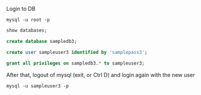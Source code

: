 
Login to DB

```shell
mysql -u root -p
```

```sql
show databases;

create database sampledb3;

create user sampleuser3 identified by 'samplepass3';

grant all privileges on sampledb3.* to sampleuser3;
```

After that, logout of mysql (exit, or Ctrl D) and login again with the new user


```shell
mysql -u sampleuser3 -p
```
